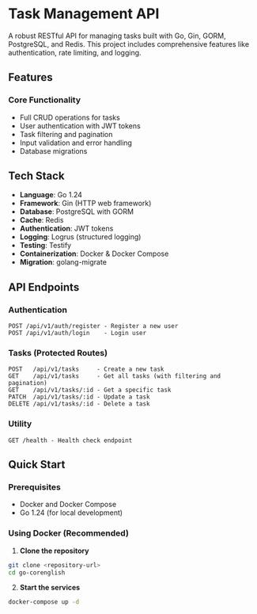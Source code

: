 # Task Management API

A robust RESTful API for managing tasks built with Go, Gin, GORM, PostgreSQL, and Redis. This project includes comprehensive features like authentication, rate limiting, and logging.

## Features

### Core Functionality
- Full CRUD operations for tasks
- User authentication with JWT tokens
- Task filtering and pagination
- Input validation and error handling
- Database migrations


## Tech Stack

- **Language**: Go 1.24
- **Framework**: Gin (HTTP web framework)
- **Database**: PostgreSQL with GORM
- **Cache**: Redis
- **Authentication**: JWT tokens
- **Logging**: Logrus (structured logging)
- **Testing**: Testify
- **Containerization**: Docker & Docker Compose
- **Migration**: golang-migrate

## API Endpoints

### Authentication
```
POST /api/v1/auth/register - Register a new user
POST /api/v1/auth/login    - Login user
```

### Tasks (Protected Routes)
```
POST   /api/v1/tasks     - Create a new task
GET    /api/v1/tasks     - Get all tasks (with filtering and pagination)
GET    /api/v1/tasks/:id - Get a specific task
PATCH  /api/v1/tasks/:id - Update a task
DELETE /api/v1/tasks/:id - Delete a task
```

### Utility
```
GET /health - Health check endpoint
```

## Quick Start

### Prerequisites
- Docker and Docker Compose
- Go 1.24 (for local development)

### Using Docker (Recommended)

1. **Clone the repository**
```bash
git clone <repository-url>
cd go-corenglish
```

2. **Start the services**
```bash
docker-compose up -d
```